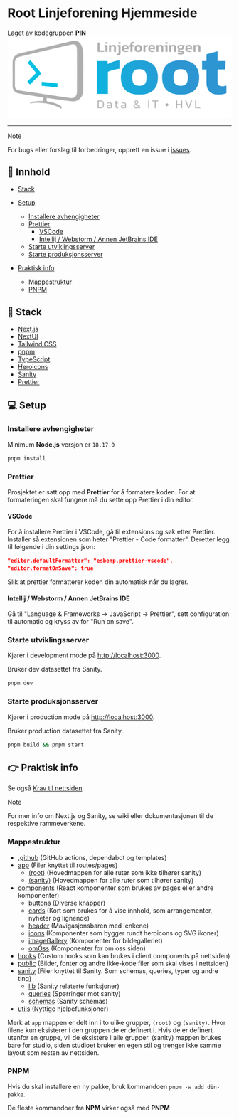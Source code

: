 # Root Linjeforening Hjemmeside

Laget av kodegruppen **PIN**
![](public/root-logo.svg)

---

> [!NOTE]
> For bugs eller forslag til forbedringer, opprett en issue i [issues](https://github.com/Project-insert-name/root-website/issues).

## 📑 Innhold

-   [Stack](#-stack)
-   [Setup](#-setup)

    -   [Installere avhengigheter](#installere-avhengigheter)
    -   [Prettier](#prettier)
        -   [VSCode](#vscode)
        -   [Intellij / Webstorm / Annen JetBrains IDE](#intellij--webstorm--annen-jetbrains-ide)
    -   [Starte utviklingsserver](#starte-utviklingsserver)
    -   [Starte produksjonsserver](#starte-produksjonsserver)

-   [Praktisk info](#-praktisk-info)
    -   [Mappestruktur](#mappestruktur)
    -   [PNPM](#pnpm)

## 🤖 Stack

-   [Next.js](https://nextjs.org/)
-   [NextUI](https://nextui.org/)
-   [Tailwind CSS](https://tailwindcss.com/)
-   [pnpm](https://pnpm.js.org/)
-   [TypeScript](https://www.typescriptlang.org/)
-   [Heroicons](https://heroicons.com/)
-   [Sanity](https://www.sanity.io/)
-   [Prettier](https://prettier.io/)

## 💻 Setup

### Installere avhengigheter

Minimum **Node.js** versjon er `18.17.0`

```bash
pnpm install
```

### Prettier

Prosjektet er satt opp med **Prettier** for å formatere koden.
For at formateringen skal fungere må du sette opp Prettier i din editor.

#### VSCode

For å installere Prettier i VSCode, gå til extensions og søk etter Prettier. Installer så extensionen som heter
"Prettier - Code formatter".
Deretter legg til følgende i din settings.json:

```json
"editor.defaultFormatter": "esbenp.prettier-vscode",
"editor.formatOnSave": true
```

Slik at prettier formatterer koden din automatisk når du lagrer.

#### Intellij / Webstorm / Annen JetBrains IDE

Gå til "Language & Frameworks -> JavaScript -> Prettier", sett configuration til automatic og kryss av for "Run on
save".

### Starte utviklingsserver

Kjører i development mode på [http://localhost:3000](http://localhost:3000).

Bruker dev datasettet fra Sanity.

```bash
pnpm dev
```

### Starte produksjonsserver

Kjører i production mode på [http://localhost:3000](http://localhost:3000).

Bruker production datasettet fra Sanity.

```bash
pnpm build && pnpm start
```

## 👉 Praktisk info

Se
også [Krav til nettsiden](https://github.com/Project-insert-name/root-website-frontend/blob/main/Krav%20til%20nettsiden.md).

> [!NOTE]
> For mer info om Next.js og Sanity, se wiki eller dokumentasjonen til de respektive rammeverkene.

### Mappestruktur

-   [.github](/.github) (GitHub actions, dependabot og templates)
-   [app](/app) (Filer knyttet til routes/pages)
    -   [(root)](</app/(root)>) (Hovedmappen for alle ruter som ikke tilhører sanity)
    -   [(sanity)](</app/(sanity)>) (Hovedmappen for alle ruter som tilhører sanity)
-   [components](/components) (React komponenter som brukes av pages eller andre komponenter)
    -   [buttons](/components/buttons) (Diverse knapper)
    -   [cards](/components/cards) (Kort som brukes for å vise innhold, som arrangementer, nyheter og lignende)
    -   [header](/components/header) (Mavigasjonsbaren med lenkene)
    -   [icons](/components/icons) (Komponenter som bygger rundt heroicons og SVG ikoner)
    -   [imageGallery](/components/imageGallery) (Komponenter for bildegalleriet)
    -   [omOss](/components/omOss) (Komponenter for om oss siden)
-   [hooks](/hooks) (Custom hooks som kan brukes i client components på nettsiden)
-   [public](/public) (Bilder, fonter og andre ikke-kode filer som skal vises i nettsiden)
-   [sanity](/sanity) (Filer knyttet til Sanity. Som schemas, queries, typer og andre ting)
    -   [lib](/sanity/lib) (Sanity relaterte funksjoner)
    -   [queries](/sanity/queries) (Spørringer mot sanity)
    -   [schemas](/sanity/schemas) (Sanity schemas)
-   [utils](/utils) (Nyttige hjelpefunksjoner)

Merk at `app` mappen er delt inn i to ulike grupper, `(root)` og `(sanity)`. Hvor filene kun eksisterer i den gruppen de er definert i.
Hvis de er definert utenfor en gruppe, vil de eksistere i alle grupper.
(sanity) mappen brukes bare for studio, siden studioet bruker en egen stil og trenger ikke samme layout som resten av nettsiden.

### PNPM

Hvis du skal installere en ny pakke, bruk kommandoen `pnpm -w add din-pakke`.

De fleste kommandoer fra **NPM** virker også med **PNPM**
